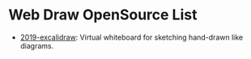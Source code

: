 # Web Draw OpenSource List

- [2019-excalidraw](https://excalidraw.com/): Virtual whiteboard for sketching hand-drawn like diagrams.
